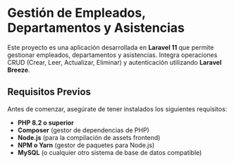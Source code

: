 # Gestión de Empleados, Departamentos y Asistencias

Este proyecto es una aplicación desarrollada en **Laravel 11** que permite gestionar empleados, departamentos y asistencias. Integra operaciones CRUD (Crear, Leer, Actualizar, Eliminar) y autenticación utilizando **Laravel Breeze**.

## Requisitos Previos

Antes de comenzar, asegúrate de tener instalados los siguientes requisitos:

- **PHP 8.2 o superior**
- **Composer** (gestor de dependencias de PHP)
- **Node.js** (para la compilación de assets frontend)
- **NPM o Yarn** (gestor de paquetes para Node.js)
- **MySQL** (o cualquier otro sistema de base de datos compatible)
